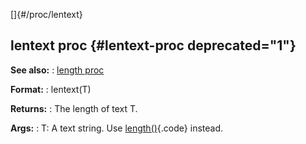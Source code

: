 []{#/proc/lentext}
  ## lentext proc {#lentext-proc deprecated="1"}
  **See also:**
  :   [length proc](ref/proc/length)
  <!-- -->
  **Format:**
  :   lentext(T)
  <!-- -->
  **Returns:**
  :   The length of text T.
  <!-- -->
  **Args:**
  :   T: A text string.
  Use [length()](ref/proc/length){.code} instead.
